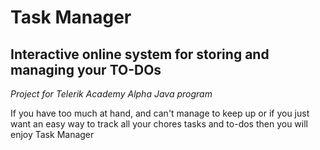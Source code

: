 # Task Manager
## Interactive online system for storing and managing your TO-DOs
_Project for Telerik Academy Alpha Java program_

  If you have too much at hand, and can't manage to keep up
or if you just want an easy way to track all your chores tasks and to-dos
then you will enjoy Task Manager 
